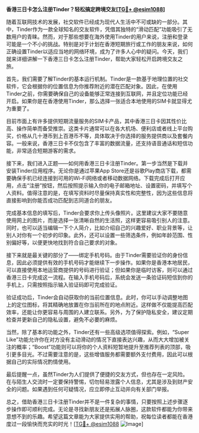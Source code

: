 **香港三日卡怎么注册Tinder？轻松搞定跨境交友[[TG💪+ @esim1088](https://t.me/s/esim1088)]**

随着互联网技术的发展，社交软件已经成为现代人生活中不可或缺的一部分。其中，Tinder作为一款全球知名的交友软件，凭借其独特的“滑动匹配”功能吸引了无数用户的青睐。然而，对于那些想要在海外使用Tinder的用户来说，注册和登录可能是一个不小的挑战。特别是对于计划在香港短期旅行或工作的朋友来说，如何正确设置Tinder以适应当地的网络环境，成为了许多人心中的疑问。今天，我们就来详细讲解一下香港三日卡怎么注册Tinder，帮助大家轻松开启跨境交友之旅。

首先，我们需要了解Tinder的基本运行机制。Tinder是一款基于地理位置的社交软件，它会根据你的位置信息为你推荐附近的潜在匹配对象。因此，在使用Tinder之前，你需要确保自己的设备能够正常连接到互联网，并且定位功能已经开启。如果你是在香港使用Tinder，那么选择一张适合本地使用的SIM卡就显得尤为重要了。

目前市面上有许多提供短期流量服务的SIM卡产品，其中香港三日卡因其性价比高、操作简单而备受推崇。这类卡片通常可以在各大机场、便利店或者线上平台购买，价格从几十港币到上百港币不等，具体取决于你选择的服务提供商以及套餐内容。一般来说，香港三日卡不仅包含了丰富的数据流量，还支持语音通话和短信功能，非常适合短期游客的需求。

接下来，我们进入正题——如何用香港三日卡注册Tinder。第一步当然是下载并安装Tinder应用程序。无论你是通过苹果App Store还是谷歌Play商店下载，都需要确保手机已经连接到可用的Wi-Fi网络或者移动数据网络。下载完成后打开应用，点击“注册”按钮，然后按照提示输入你的电子邮箱地址、设置密码，并填写个人资料。值得注意的是，在填写资料时尽量保持真实性和完整性，因为这些信息将直接影响到你能否成功匹配到志同道合的朋友。

完成基本信息的填写后，Tinder会要求你上传头像照片。这里建议大家不要随意使用网上的图片，而是选择一张清晰自然的生活照，这样更容易吸引别人的注意。同时，也可以适当编辑一下个人简介，比如介绍自己的兴趣爱好、职业背景等，让别人对你有一个初步的印象。此外，还可以设置一些筛选条件，例如年龄范围、性别偏好等，以便更快地找到符合自己要求的对象。

接下来就是最关键的部分了——绑定手机号码。由于Tinder需要验证你的身份信息，因此必须提供有效的手机号码才能继续下一步操作。如果你是香港本地居民，可以直接使用本地运营商提供的号码进行验证；但如果你是临时访客，则可以通过香港三日卡完成这一流程。在输入手机号码后，系统会发送一条验证码短信到你的手机上，只需按照指示输入验证码即可完成验证。

验证成功后，Tinder会自动获取你的当前位置信息。此时，你可以手动调整地图上的定位图标，将其精确地放置在你当前所在的地点附近。这样做不仅能提高匹配效率，还能让你更容易与周围的人建立联系。另外，为了保护隐私安全，建议定期检查并更新自己的隐私设置，避免不必要的麻烦。

当然，除了基本的功能之外，Tinder还有一些高级选项值得探索。例如，“Super Like”功能允许你在对方没有主动滑动的情况下直接表达兴趣，从而大大增加被关注的概率；“Boost”功能则可以将你的个人资料短暂地提升至推荐列表的顶部，吸引更多目光。不过需要注意的是，这些增值服务都需要额外支付费用，因此可以根据自己的实际情况酌情使用。

最后提醒一点，虽然Tinder为人们提供了便捷的交友方式，但也存在一定风险。在与陌生人交流时一定要保持警惕，切勿轻易泄露个人信息，尤其是涉及到财产安全的问题。如果遇到任何可疑情况，应立即停止互动并向有关部门举报。

总之，借助香港三日卡注册Tinder并不是一件复杂的事情，只要按照上述步骤逐步操作即可顺利完成。无论是寻找新朋友还是拓展人脉圈，这款软件都能为你带来意想不到的乐趣。希望这篇文章能为大家提供实用的帮助，祝每位读者都能在香港度过一段愉快而充实的时光！[[TG💪+ @esim1088](https://t.me/s/esim1088) ![Image](https://i.postimg.cc/4NQfJmqS/Snipaste-2025-05-13-00-14-12.png)]